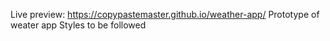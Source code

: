 Live preview: https://copypastemaster.github.io/weather-app/
Prototype of weater app
Styles to be followed
